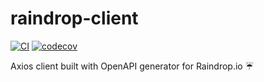 # raindrop-client

[![CI](https://github.com/lasuillard/raindrop-client/actions/workflows/ci.yaml/badge.svg)](https://github.com/lasuillard/raindrop-client/actions/workflows/ci.yaml)
[![codecov](https://codecov.io/gh/lasuillard/raindrop-client/graph/badge.svg?token=bPq2geqXLe)](https://codecov.io/gh/lasuillard/raindrop-client)

Axios client built with OpenAPI generator for Raindrop.io ☔

